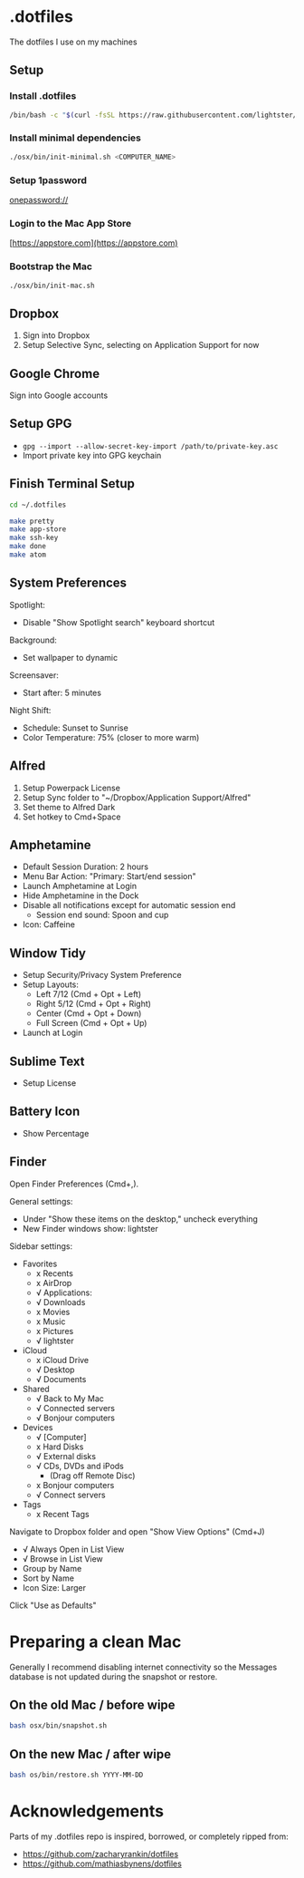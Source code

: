 # .dotfiles

The dotfiles I use on my machines

## Setup

### Install .dotfiles
```bash
/bin/bash -c "$(curl -fsSL https://raw.githubusercontent.com/lightster/.dotfiles/HEAD/osx/bin/install.sh)"
```

### Install minimal dependencies
```bash
./osx/bin/init-minimal.sh <COMPUTER_NAME>
```

### Setup 1password
[onepassword://](onepassword://)

### Login to the Mac App Store
[https://appstore.com](https://appstore.com)

### Bootstrap the Mac
```bash
./osx/bin/init-mac.sh
```

## Dropbox

1. Sign into Dropbox
2. Setup Selective Sync, selecting on Application Support for now

## Google Chrome

Sign into Google accounts

## Setup GPG

- `gpg --import --allow-secret-key-import /path/to/private-key.asc`
- Import private key into GPG keychain

## Finish Terminal Setup

```bash
cd ~/.dotfiles

make pretty
make app-store
make ssh-key
make done
make atom
```

## System Preferences

Spotlight:
 - Disable "Show Spotlight search" keyboard shortcut

Background:
 - Set wallpaper to dynamic

Screensaver:
 - Start after: 5 minutes

Night Shift:

 - Schedule: Sunset to Sunrise
 - Color Temperature: 75% (closer to more warm)

## Alfred

1. Setup Powerpack License
2. Setup Sync folder to "~/Dropbox/Application Support/Alfred"
3. Set theme to Alfred Dark
4. Set hotkey to Cmd+Space

## Amphetamine

 - Default Session Duration: 2 hours
 - Menu Bar Action: "Primary: Start/end session"
 - Launch Amphetamine at Login
 - Hide Amphetamine in the Dock
 - Disable all notifications except for automatic session end
    - Session end sound: Spoon and cup
 - Icon: Caffeine

## Window Tidy

 - Setup Security/Privacy System Preference
 - Setup Layouts:
    - Left 7/12 (Cmd + Opt + Left)
    - Right 5/12 (Cmd + Opt + Right)
    - Center (Cmd + Opt + Down)
    - Full Screen (Cmd + Opt + Up)
  - Launch at Login

## Sublime Text

 - Setup License

## Battery Icon

 - Show Percentage

## Finder

Open Finder Preferences (Cmd+,).

General settings:

- Under "Show these items on the desktop," uncheck everything
- New Finder windows show: lightster

Sidebar settings:

- Favorites
    - x Recents
    - x AirDrop
    - √ Applications:
    - √ Downloads
    - x Movies
    - x Music
    - x Pictures
    - √ lightster
- iCloud
    - x iCloud Drive
    - √ Desktop
    - √ Documents
- Shared
    - √ Back to My Mac
    - √ Connected servers
    - √ Bonjour computers
- Devices
    - √ [Computer]
    - x Hard Disks
    - √ External disks
    - √ CDs, DVDs and iPods
        - (Drag off Remote Disc)
    - x Bonjour computers
    - √ Connect servers
- Tags
    - x Recent Tags

Navigate to Dropbox folder and open "Show View Options" (Cmd+J)

- √ Always Open in List View
- √ Browse in List View
- Group by Name
- Sort by Name
- Icon Size: Larger

Click "Use as Defaults"

# Preparing a clean Mac

Generally I recommend disabling internet connectivity so the Messages database
is not updated during the snapshot or restore.

## On the old Mac / before wipe

```bash
bash osx/bin/snapshot.sh
```

## On the new Mac / after wipe

```bash
bash os/bin/restore.sh YYYY-MM-DD
```

# Acknowledgements

Parts of my .dotfiles repo is inspired, borrowed, or completely ripped from:

 - https://github.com/zacharyrankin/dotfiles
 - https://github.com/mathiasbynens/dotfiles
